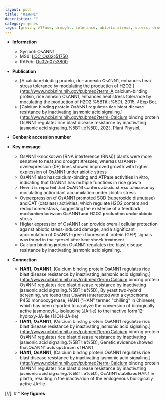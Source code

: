 ```yaml
---
layout: post
title: "OsANN1"
description: ""
category: genes
tags: [growth, ATPase, drought, tolerance, abiotic stress, stress, drought stress, stress tolerance, biotic stress, resistance, disease, disease resistance, blast, jasmonic, jasmonic acid, calcium, blast disease]
---
```


* **Information**  
    + Symbol: OsANN1  
    + MSU: [LOC_Os02g51750](http://rice.uga.edu/cgi-bin/ORF_infopage.cgi?orf=LOC_Os02g51750)  
    + RAPdb: [Os02g0753800](https://rapdb.dna.affrc.go.jp/locus/?name=Os02g0753800)  

* **Publication**  
    + [A calcium-binding protein, rice annexin OsANN1, enhances heat stress tolerance by modulating the production of H2O2.](http://www.ncbi.nlm.nih.gov/pubmed?term=A calcium-binding protein, rice annexin OsANN1, enhances heat stress tolerance by modulating the production of H2O2.%5BTitle%5D), 2015, J Exp Bot.
    + [Calcium binding protein OsANN1 regulates rice blast disease resistance by inactivating jasmonic acid signaling.](http://www.ncbi.nlm.nih.gov/pubmed?term=Calcium binding protein OsANN1 regulates rice blast disease resistance by inactivating jasmonic acid signaling.%5BTitle%5D), 2023, Plant Physiol.

* **Genbank accession number**  

* **Key message**  
    + OsANN1-knockdown [RNA interference (RNAi)] plants were more sensitive to heat and drought stresses, whereas OsANN1-overexpression (OE) lines showed improved growth with higher expression of OsANN1 under abiotic stress
    + OsANN1 also has calcium-binding and ATPase activities in vitro, indicating that OsANN1 has multiple functions in rice growth
    + Here it is reported that OsANN1 confers abiotic stress tolerance by modulating antioxidant accumulation under abiotic stress
    + Overexpression of OsANN1 promoted SOD (superoxide dismutase) and CAT (catalase) activities, which regulate H2O2 content and redox homeostasis, suggesting the existence of a feedback mechanism between OsANN1 and H2O2 production under abiotic stress
    + Higher expression of OsANN1 can provide overall cellular protection against abiotic stress-induced damage, and a significant accumulation of OsANN1-green fluorescent protein (GFP) signals was found in the cytosol after heat shock treatment
    + Calcium binding protein OsANN1 regulates rice blast disease resistance by inactivating jasmonic acid signaling.

* **Connection**  
    + __HAN1__, __OsANN1__, [Calcium binding protein OsANN1 regulates rice blast disease resistance by inactivating jasmonic acid signaling.](http://www.ncbi.nlm.nih.gov/pubmed?term=Calcium binding protein OsANN1 regulates rice blast disease resistance by inactivating jasmonic acid signaling.%5BTitle%5D),  By yeast two-hybrid screening, we found that OsANN1 interacted with a cytochrome P450 monooxygenase, HAN1 (&quot;HAN&quot; termed &quot;chilling&quot; in Chinese), which has been reported to catalyze the conversion of biologically active jasmonoyl-L-isoleucine (JA-Ile) to the inactive form 12-hydroxy-JA-Ile (12OH-JA-Ile)
    + __HAN1__, __OsANN1__, [Calcium binding protein OsANN1 regulates rice blast disease resistance by inactivating jasmonic acid signaling.](http://www.ncbi.nlm.nih.gov/pubmed?term=Calcium binding protein OsANN1 regulates rice blast disease resistance by inactivating jasmonic acid signaling.%5BTitle%5D),  Genetic evidence showed that OsANN1 acts upstream of HAN1
    + __HAN1__, __OsANN1__, [Calcium binding protein OsANN1 regulates rice blast disease resistance by inactivating jasmonic acid signaling.](http://www.ncbi.nlm.nih.gov/pubmed?term=Calcium binding protein OsANN1 regulates rice blast disease resistance by inactivating jasmonic acid signaling.%5BTitle%5D),  OsANN1 stabilizes HAN1 in planta, resulting in the inactivation of the endogenous biologically active JA-Ile

[//]: # * **Key figures**  



